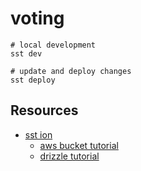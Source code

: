 # voting

```
# local development
sst dev

# update and deploy changes
sst deploy
```

## Resources

- [sst ion](https://ion.sst.dev/docs/start/aws/remix/)
    - [aws bucket tutorial](https://ion.sst.dev/docs/start/aws/remix/)
    - [drizzle tutorial](https://ion.sst.dev/docs/start/aws/drizzle/)
